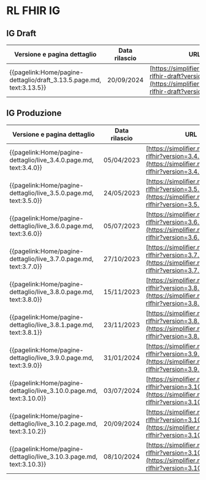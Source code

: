 # RL FHIR IG

## IG Draft
|Versione e pagina dettaglio|Data rilascio| URL |
|---|---|---|
|{{pagelink:Home/pagine-dettaglio/draft_3.13.5.page.md, text:3.13.5}}| 20/09/2024 | [https://simplifier.net/guide/ig-rlfhir-draft?version=3.13.4](https://simplifier.net/guide/ig-rlfhir-draft?version=3.13.5) |

## IG Produzione
|Versione e pagina dettaglio|Data rilascio| URL |
|---|---|---|
|{{pagelink:Home/pagine-dettaglio/live_3.4.0.page.md, text:3.4.0}}| 05/04/2023 | [https://simplifier.net/guide/ig-rlfhir?version=3.4.0](https://simplifier.net/guide/ig-rlfhir?version=3.4.0) |
|{{pagelink:Home/pagine-dettaglio/live_3.5.0.page.md, text:3.5.0}}| 24/05/2023 | [https://simplifier.net/guide/ig-rlfhir?version=3.5.0](https://simplifier.net/guide/ig-rlfhir?version=3.5.0) |
|{{pagelink:Home/pagine-dettaglio/live_3.6.0.page.md, text:3.6.0}}| 05/07/2023 | [https://simplifier.net/guide/ig-rlfhir?version=3.6.0](https://simplifier.net/guide/ig-rlfhir?version=3.6.0) |
|{{pagelink:Home/pagine-dettaglio/live_3.7.0.page.md, text:3.7.0}}| 27/10/2023 | [https://simplifier.net/guide/ig-rlfhir?version=3.7.0](https://simplifier.net/guide/ig-rlfhir?version=3.7.0) |
|{{pagelink:Home/pagine-dettaglio/live_3.8.0.page.md, text:3.8.0}}| 15/11/2023 | [https://simplifier.net/guide/ig-rlfhir?version=3.8.0](https://simplifier.net/guide/ig-rlfhir?version=3.8.0) |
|{{pagelink:Home/pagine-dettaglio/live_3.8.1.page.md, text:3.8.1}}| 23/11/2023 | [https://simplifier.net/guide/ig-rlfhir?version=3.8.1](https://simplifier.net/guide/ig-rlfhir?version=3.8.1) |
|{{pagelink:Home/pagine-dettaglio/live_3.9.0.page.md, text:3.9.0}}| 31/01/2024 | [https://simplifier.net/guide/ig-rlfhir?version=3.9.0](https://simplifier.net/guide/ig-rlfhir?version=3.9.0) |
|{{pagelink:Home/pagine-dettaglio/live_3.10.0.page.md, text:3.10.0}}| 03/07/2024 | [https://simplifier.net/guide/ig-rlfhir?version=3.10.0](https://simplifier.net/guide/ig-rlfhir?version=3.10.0) |
|{{pagelink:Home/pagine-dettaglio/live_3.10.2.page.md, text:3.10.2}}| 20/09/2024 | [https://simplifier.net/guide/ig-rlfhir?version=3.10.1](https://simplifier.net/guide/ig-rlfhir?version=3.10.2) |
|{{pagelink:Home/pagine-dettaglio/live_3.10.3.page.md, text:3.10.3}}| 08/10/2024 | [https://simplifier.net/guide/ig-rlfhir?version=3.10.3](https://simplifier.net/guide/ig-rlfhir?version=3.10.3) |


